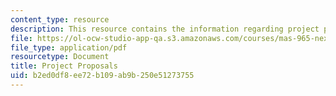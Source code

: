 ```yaml
---
content_type: resource
description: This resource contains the information regarding project proposals.
file: https://ol-ocw-studio-app-qa.s3.amazonaws.com/courses/mas-965-nextlab-i-designing-mobile-technologies-for-the-next-billion-users-fall-2008/b2ed0df8ee72b109ab9b250e51273755_MITMAS_965F08_Lec02_prop.pdf
file_type: application/pdf
resourcetype: Document
title: Project Proposals
uid: b2ed0df8-ee72-b109-ab9b-250e51273755
---
```

